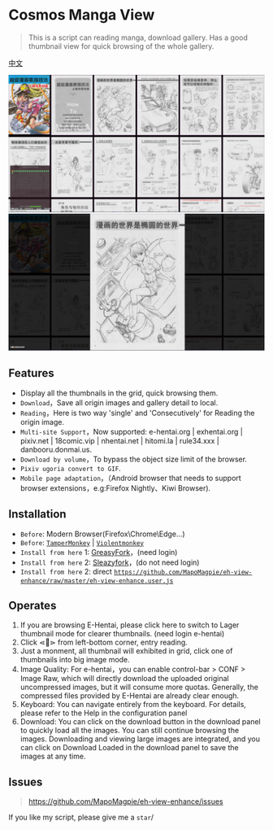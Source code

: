 # Cosmos Manga View
> This is a script can reading manga, download gallery. Has a good thumbnail view for quick browsing of the whole gallery.

[中文](https://github.com/MapoMagpie/eh-view-enhance/blob/master/README_CN.md)

![preview](.assets/preview.jpg "预览")
![reading](.assets/big_image_reading.jpg "大图")

## Features

- Display all the thumbnails in the grid, quick browsing them.
- `Download`，Save all origin images and gallery detail to local.
- `Reading`，Here is two way 'single' and 'Consecutively' for Reading the origin image.
- `Multi-site Support`，Now supported: e-hentai.org | exhentai.org | pixiv.net | 18comic.vip | nhentai.net | hitomi.la | rule34.xxx | danbooru.donmai.us.
- `Download by volume`，To bypass the object size limit of the browser.
- `Pixiv ugoria convert to GIF`.
- `Mobile page adaptation`，（Android browser that needs to support browser extensions，e.g:Firefox Nightly、Kiwi Browser).

## Installation

- `Before`: Modern Browser(Firefox\Chrome\Edge...)
- `Before`: [`TamperMonkey`](https://www.tampermonkey.net/) | [`Violentmonkey`](https://violentmonkey.github.io/)
- `Install from here` 1: [GreasyFork](https://greasyfork.org/en/scripts/397848-e-hentai-view-enhance)，(need login)
- `Install from here` 2: [Sleazyfork](https://sleazyfork.org/en/scripts/397848-e-hentai-view-enhance)，(do not need login)
- `Install from here` 2: direct [`https://github.com/MapoMagpie/eh-view-enhance/raw/master/eh-view-enhance.user.js`](https://github.com/MapoMagpie/eh-view-enhance/raw/master/eh-view-enhance.user.js)

## Operates

1. If you are browsing E-Hentai, please click here to switch to Lager thumbnail mode for clearer thumbnails. (need login e-hentai)
2. Click ⋖📖⋗ from left-bottom corner, entry reading.
3. Just a monment, all thumbnail will exhibited in grid, click one of thumbnails into big image mode.
4. Image Quality: For e-hentai，you can enable control-bar > CONF > Image Raw, which will directly download the uploaded original uncompressed images, but it will consume more quotas. Generally, the compressed files provided by E-Hentai are already clear enough.
5. Keyboard: You can navigate entirely from the keyboard. For details, please refer to the Help in the configuration panel
6. Download: You can click on the download button in the download panel to quickly load all the images. You can still continue browsing the images. Downloading and viewing large images are integrated, and you can click on Download Loaded in the download panel to save the images at any time.

## Issues

> https://github.com/MapoMagpie/eh-view-enhance/issues

If you like my script, please give me a `star`/
